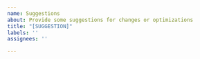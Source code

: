 ```yaml
---
name: Suggestions
about: Provide some suggestions for changes or optimizations
title: "[SUGGESTION]"
labels: ''
assignees: ''

---
```



